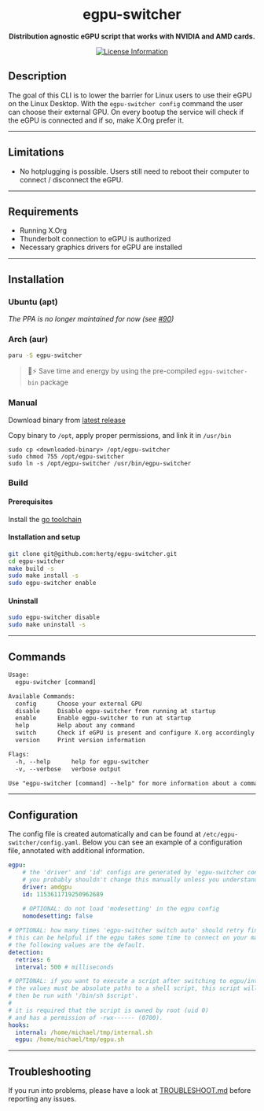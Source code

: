 <div align="center">
  <h1><strong>egpu-switcher</strong></h1>
  <p>
		<strong>Distribution agnostic eGPU script that works with NVIDIA and AMD cards.</strong>
  </p>
  <p>
    <!--<a href="https://goreportcard.com/report/github.com/hertg/egpu-switcher">
      <img alt="Go Report Card" src="https://goreportcard.com/badge/github.com/hertg/egpu-switcher" />
    </a>-->
    <a href="#">
			<img alt="License Information" src="https://img.shields.io/github/license/hertg/egpu-switcher">
    </a>
  </p>
</div>

## Description

The goal of this CLI is to lower the barrier for Linux users to
use their eGPU on the Linux Desktop. With the `egpu-switcher config`
command the user can choose their external GPU.
On every bootup the service will check if the eGPU is connected
and if so, make X.Org prefer it.

---

## Limitations

- No hotplugging is possible. Users still need to reboot their computer to connect / disconnect the eGPU.

---

## Requirements

- Running X.Org
- Thunderbolt connection to eGPU is authorized
- Necessary graphics drivers for eGPU are installed

---

## Installation

### Ubuntu (apt)

*The PPA is no longer maintained for now (see [#90](https://github.com/hertg/egpu-switcher/issues/90))*

### Arch (aur)

```bash
paru -S egpu-switcher
```

> :deciduous_tree::zap: Save time and energy by using the pre-compiled `egpu-switcher-bin` package

### Manual

Download binary from [latest release](https://github.com/hertg/egpu-switcher/releases)

Copy binary to `/opt`, apply proper permissions, and link it in `/usr/bin`

```
sudo cp <downloaded-binary> /opt/egpu-switcher
sudo chmod 755 /opt/egpu-switcher
sudo ln -s /opt/egpu-switcher /usr/bin/egpu-switcher
```

### Build

#### Prerequisites

Install the [go toolchain](https://go.dev/doc/install)

#### Installation and setup

```bash
git clone git@github.com:hertg/egpu-switcher.git
cd egpu-switcher
make build -s
sudo make install -s
sudo egpu-switcher enable
```

#### Uninstall

```bash
sudo egpu-switcher disable
sudo make uninstall -s
```

---

## Commands

```txt
Usage:
  egpu-switcher [command]

Available Commands:
  config      Choose your external GPU
  disable     Disable egpu-switcher from running at startup
  enable      Enable egpu-switcher to run at startup
  help        Help about any command
  switch      Check if eGPU is present and configure X.org accordingly
  version     Print version information

Flags:
  -h, --help      help for egpu-switcher
  -v, --verbose   verbose output

Use "egpu-switcher [command] --help" for more information about a command.


```

---

## Configuration

The config file is created automatically and can be found at `/etc/egpu-switcher/config.yaml`.
Below you can see an example of a configuration file, annotated with additional information.

```yaml
egpu:
    # the 'driver' and 'id' configs are generated by 'egpu-switcher config'.
    # you probably shouldn't change this manually unless you understand why.
    driver: amdgpu
    id: 1153611719250962689
    
    # OPTIONAL: do not load 'modesetting' in the egpu config
    nomodesetting: false

# OPTIONAL: how many times 'egpu-switcher switch auto' should retry finding the egpu.
# this can be helpful if the egpu takes some time to connect on your machine,
# the following values are the default.
detection:
  retries: 6
  interval: 500 # milliseconds

# OPTIONAL: if you want to execute a script after switching to egpu/internal.
# the values must be absolute paths to a shell script, this script will
# then be run with '/bin/sh $script'.
# 
# it is required that the script is owned by root (uid 0) 
# and has a permission of -rwx------ (0700).
hooks:
  internal: /home/michael/tmp/internal.sh
  egpu: /home/michael/tmp/egpu.sh
```

---

## Troubleshooting

If you run into problems, please have a look at
[TROUBLESHOOT.md](https://github.com/hertg/egpu-switcher/blob/master/TROUBLESHOOT.md)
before reporting any issues.
